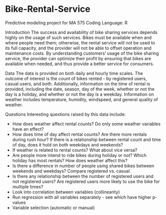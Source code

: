 # Bike-Rental-Service
Predictive modeling project for MA 575
Coding Language: R

Introduction
The success and availability of bike sharing services depends highly on the usage of such services. Bikes must be available when and 
where people need them; otherwise, the rental service will not be used to its full capacity, and the provider will not be able to offset 
operation and maintenance costs. By understanding customers’ usage of the bike sharing service, the provider can optimize their profit by 
ensuring that bikes are available when needed, and thus provide a better service for consumers. 

Data
The data is provided on both daily and hourly time scales. The outcome of interest is the count of bikes rented - by registered users, casual users, 
and both. Additionally, information on the time of rental is provided, including the date, season, day of the week, whether or not the day is a holiday, 
and whether or not the day is a weekday. Information on weather includes temperature, humidity, windspeed, and general quality of weather.

Questions
Interesting questions raised by this data include:
-	How does weather affect rental counts? Do only some weather variables have an effect?
-	How does time of day affect rental counts? Are there more rentals during rush hour? If there is a relationship between rental count and time of day, 
does it hold on both weekdays and weekends?
-	If weather is related to rental counts? What about vice versa?
-	Are people more intend to ride bikes during holiday or not? Which holiday has most rentals? How does weather affect this?
-	Is there a difference in number of people using shared bikes between weekends and weekdays? Compare registered vs. casual.
-	Is there any relationship between the number of registered users and not registered users? Are registered users more likely to use the bike for multiple times?
-	Look into correlation between variables (collinearity)
-	Run regression with all variables separately - see which have higher p-values
-	Variable selection (automatic or manual)


